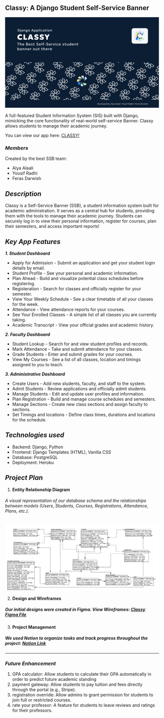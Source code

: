 ## Classy: A Django Student Self-Service Banner

![home page](./images/cover.png)

A full-featured Student Information System (SIS) built with Django, mimicking the core functionality of real-world self-service Banner. Classy allows students to manage their academic journey.

You can view our app here: [CLASSY!](https:/classy.com/)


### _Members_
Created by the best SSB team:
- Alya Alaali
- Yousif Radhi
- Feras Darwish


## _Description_

Classy is a Self-Service Banner (SSB), a student information system built for academic administration. It serves as a central hub for students, providing them with the tools to manage their academic journey.
Students can securely log in to view their personal information, register for courses, plan their semesters, and access important reports!



## _Key App Features_
***1. Student Dashboard***
- Apply for Admission - Submit an application and get your student login details by email.
- Student Profile - See your personal and academic information.
- Plan Ahead - Build and visualize potential class schedules before registering.
- Registeration - Search for classes and officially register for your semester.
- View Your Weekly Schedule - See a clear timetable of all your classes for the week.
- Attendance - View attendance reports for your courses.
- See Your Enrolled Classes - A simple list of all classes you are currently taking.
- Academic Transcript - View your official grades and academic history.

***2. Faculty Dashboard***
- Student Lookup - Search for and view student profiles and records.
- Mark Attendance - Take and submit attendance for your classes.
- Grade Students - Enter and submit grades for your courses.
- View My Courses - See a list of all classes, location and timings assigned to you to teach.

***3. Administrative Dashboard***
- Create Users - Add new students, faculty, and staff to the system.
- Admit Students - Review applications and officially admit students.
- Manage Students - Edit and update user profiles and information.
- Plan Registration - Build and manage course schedules and semesters.
- Manage Sections - Create new class sections and assign faculty to sections.
- Set Timings and locations - Define class times, durations and locations for the schedule.





## _Technologies used_
- Backend: Django, Python
- Frontend: Django Templates (HTML), Vanilla CSS
- Database: PostgreSQL
- Deployment: Heroku


## _Project Plan_

1. **Entity Relationship Diagram**
###### A visual representation of our database schema and the relationships between models (Users, Students, Courses, Registrations, Attendance, Plans, etc.).

 ![Image 2](./images/erd.png)


2. **Design and Wireframes**
##### Our initial designs were created in Figma. View Wireframes: [Classy Figma File](https://www.figma.com/design/TWKe9bsGHfUYdSXq6yz6Rt/SSB?node-id=0-1&t=REz6iXyguLgBiaI6-1)

3. **Project Management**

##### We used Notion to organize tasks and track progress throughout the project: [Notion Link](https://www.notion.so/SSB-clone-245c7cb3abbf80409236cdac969b9734?source=copy_link)

---

### _Future Enhancement_

1. GPA calculator: Allow students to calculate their GPA automatically in order to predict future academic standing
2. payment gateway:  Allow students to pay tuition and fees directly through the portal (e.g., Stripe). 
3. registration override: Allow admins to grant permission for students to join full or restricted courses.
4. rate your professor:  A feature for students to leave reviews and ratings for their professors.
